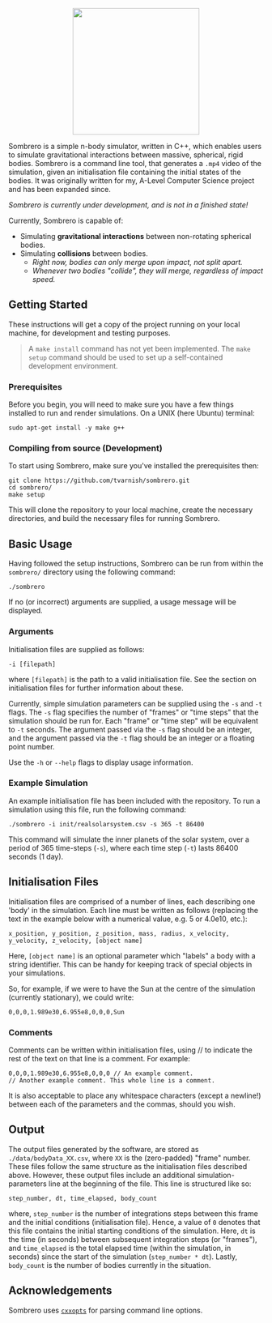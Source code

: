 <p align="center">
  <img width="250" src="https://i.imgur.com/lDOrYA1.png">
</p>

Sombrero is a simple n-body simulator, written in C++, which enables users to 
simulate gravitational interactions between massive, spherical, rigid bodies. 
Sombrero is a command line tool, that generates a `.mp4` video of the simulation, 
given an initialisation file containing the initial states of the bodies. It was 
originally written for my, A-Level Computer Science project and has been 
expanded since. 

*Sombrero is currently under development, and is not in a finished state!*

Currently, Sombrero is capable of:
- Simulating **gravitational interactions** between non-rotating 
  spherical bodies.
- Simulating **collisions** between bodies.
  - *Right now, bodies can only merge upon impact, not split apart.*
  - *Whenever two bodies "collide", they will merge, regardless of 
    impact speed.*


## Getting Started
These instructions will get a copy of the project running on your local 
machine, for development and testing purposes.

> A `make install` command has not yet been implemented. The `make setup`
> command should be used to set up a self-contained development
> environment.
 
### Prerequisites
Before you begin, you will need to make sure you have a few things installed 
to run and render simulations. On a UNIX (here Ubuntu) terminal:

```
sudo apt-get install -y make g++
```

### Compiling from source (Development)
To start using Sombrero, make sure you've installed the prerequisites then:

```
git clone https://github.com/tvarnish/sombrero.git
cd sombrero/
make setup
```

This will clone the repository to your local machine, create the necessary 
directories, and build the necessary files for running Sombrero.

## Basic Usage
Having followed the setup instructions, Sombrero can be run from within 
the `sombrero/` directory using the following command:

```
./sombrero
```

If no (or incorrect) arguments are supplied, a usage message will be displayed.

### Arguments
Initialisation files are supplied as follows:

```
-i [filepath]
```

where `[filepath]` is the path to a valid initialisation file. See the section 
on initialisation files for further information about these.

Currently, simple simulation parameters can be supplied using the `-s` and 
`-t` flags. The `-s` flag specifies the number of "frames" or "time steps" 
that the simulation should be run for. Each "frame" or "time step" will be 
equivalent to `-t` seconds. The argument passed via the `-s` flag should be 
an integer, and the argument passed via the `-t` flag should be an integer or 
a floating point number.

Use the `-h` or `--help` flags to display usage information.

### Example Simulation
An example initialisation file has been included with the repository. To run a 
simulation using this file, run the following command:
```
./sombrero -i init/realsolarsystem.csv -s 365 -t 86400
```

This command will simulate the inner planets of the solar system, over a 
period of 365 time-steps (`-s`), where each time step (`-t`) lasts 86400 
seconds (1 day).


## Initialisation Files
Initialisation files are comprised of a number of lines, each describing one 
'body' in the simulation. Each line must be written as follows (replacing the 
text in the example below with a numerical value, e.g. 5 or 4.0e10, etc.):

```
x_position, y_position, z_position, mass, radius, x_velocity, y_velocity, z_velocity, [object name]
```

Here, `[object name]` is an optional parameter which "labels" a body with a 
string identifier. This can be handy for keeping track of special objects in 
your simulations.

So, for example, if we were to have the Sun at the centre of the simulation 
(currently stationary), we could write:

```
0,0,0,1.989e30,6.955e8,0,0,0,Sun
```

### Comments
Comments can be written within initialisation files, using // to indicate the 
rest of the text on that line is a comment. For example:

```
0,0,0,1.989e30,6.955e8,0,0,0 // An example comment.
// Another example comment. This whole line is a comment.
```

It is also acceptable to place any whitespace characters (except a newline!) 
between each of the parameters and the commas, should you wish.


## Output
The output files generated by the software, are stored as 
`./data/bodyData_XX.csv`, where `XX` is the (zero-padded) "frame" number. 
These files follow the same structure as the initialisation files described 
above. However, these output files include an additional 
simulation-parameters line at the beginning of the file. 
This line is structured like so:

```
step_number, dt, time_elapsed, body_count
```

where, `step_number` is the number of integrations steps between this 
frame and the initial conditions (initialisation file). Hence, a value 
of `0` denotes that this file contains the initial starting conditions 
of the simulation. Here, `dt` is the time (in seconds) between 
subsequent integration steps (or "frames"), and `time_elapsed` is the 
total elapsed time (within the simulation, in seconds) since the start 
of the simulation (`step_number * dt`). Lastly, `body_count` is the 
number of bodies currently in the situation.

## Acknowledgements
Sombrero uses [`cxxopts`](https://github.com/jarro2783/cxxopts) for parsing command line options.